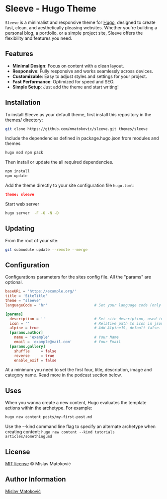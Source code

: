 # Sleeve - Hugo Theme

`Sleeve` is a minimalist and responsive theme for [Hugo](https://gohugo.io/), designed to create fast, clean, and aesthetically pleasing websites. Whether you're building a personal blog, a portfolio, or a simple project site, Sleeve offers the flexibility and features you need.

## Features

- **Minimal Design**: Focus on content with a clean layout.
- **Responsive**: Fully responsive and works seamlessly across devices.
- **Customizable**: Easy to adjust styles and settings for your project.
- **Fast Performance**: Optimized for speed and SEO.
- **Simple Setup**: Just add the theme and start writing!

## Installation

To install Sleeve as your default theme, first install this repository in the themes/ directory:

```bash
git clone https://github.com/mmatokovic/sleeve.git themes/sleeve
```

Include the dependencies defined in package.hugo.json from modules and themes

```bash
hugo mod npm pack
```

Then install or update the all required dependencies.

```bash
npm install
npm update
```

Add the theme directly to your site configuration file `hugo.toml`:

```json
theme: sleeve
```

Start web server

```bash
hugo server  -F -O -N -D
```

## Updating

From the root of your site:

```bash
git submodule update --remote --merge
```

## Configuration

Configurations parameters for the sites config file. All the "params" are optional.

```toml
baseURL = 'https://example.org/'
title = 'SiteTitle'
theme = "sleeve"
languageCode = 'hr'                     # Set your language code (only needed for none multilingual 

[params]
  description = ''                      # Set site description, used in meta tags and JSON-LD
  icon = ''                             # Relative path to icon in json feed and JSON-LD, no leading 
  alpine = true                         # Add AlpineJS, default false.
  [params.author]
    name = 'example'                    # Your Name
    email = 'example@mail.com'          # Your Email
  [params.gallery]
    shuffle     = false
    reverse     = true
    enable_exif = false
```
At a minimum you need to set the first four, title, description, image and category name. Read more in the podcast section below.

## Uses

When you wanna create a new content, Hugo evaluates the template actions within the archetype. For example:

```bash
hugo new content posts/my-first-post.md
```

Use the --kind command line flag to specify an alternate archetype when creating content: `hugo new content --kind tutorials articles/something.md`

## License

[MIT license](LICENSE) © Mislav Matoković

## Author Information

[Mislav Matoković](https://github.com/mmatokovic)
